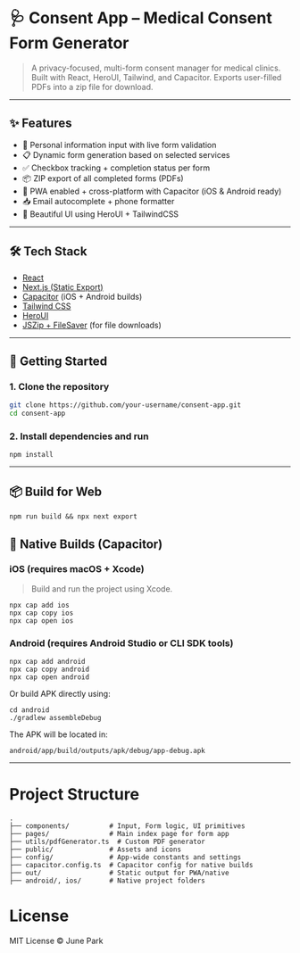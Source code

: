 # 🩺 Consent App – Medical Consent Form Generator

> A privacy-focused, multi-form consent manager for medical clinics.  
> Built with React, HeroUI, Tailwind, and Capacitor. Exports user-filled PDFs into a zip file for download.

---

## ✨ Features

- 🔐 Personal information input with live form validation
- 📋 Dynamic form generation based on selected services
- ✅ Checkbox tracking + completion status per form
- 📦 ZIP export of all completed forms (PDFs)
- 📱 PWA enabled + cross-platform with Capacitor (iOS & Android ready)
- 📥 Email autocomplete + phone formatter
- 🎨 Beautiful UI using HeroUI + TailwindCSS

---

## 🛠 Tech Stack

- [React](https://react.dev/)
- [Next.js (Static Export)](https://nextjs.org/docs/pages/api-reference/next.config.js/output)
- [Capacitor](https://capacitorjs.com/) (iOS + Android builds)
- [Tailwind CSS](https://tailwindcss.com/)
- [HeroUI](https://heroui.dev/)
- [JSZip + FileSaver](https://stuk.github.io/jszip/) (for file downloads)

---

## 🚀 Getting Started

### 1. Clone the repository

```bash
git clone https://github.com/your-username/consent-app.git
cd consent-app
```

### 2. Install dependencies and run

```
npm install
```

---

## 📦 Build for Web

```
npm run build && npx next export
```

## 📱 Native Builds (Capacitor)

### iOS (requires macOS + Xcode)

> Build and run the project using Xcode.

```
npx cap add ios
npx cap copy ios
npx cap open ios
```

### Android (requires Android Studio or CLI SDK tools)

```
npx cap add android
npx cap copy android
npx cap open android
```

Or build APK directly using:

```
cd android
./gradlew assembleDebug
```

The APK will be located in:

```
android/app/build/outputs/apk/debug/app-debug.apk
```

---

# Project Structure

```
.
├── components/          # Input, Form logic, UI primitives
├── pages/               # Main index page for form app
├── utils/pdfGenerator.ts  # Custom PDF generator
├── public/              # Assets and icons
├── config/              # App-wide constants and settings
├── capacitor.config.ts  # Capacitor config for native builds
├── out/                 # Static output for PWA/native
├── android/, ios/       # Native project folders
```

# License

MIT License © June Park
